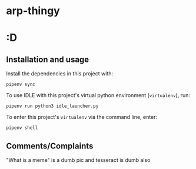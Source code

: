 # arp-thingy
# :D


## Installation and usage
Install the dependencies in this project with:
```
pipenv sync
```
To use IDLE with this project's virtual python environment (`virtualenv`), run:
```
pipenv run python3 idle_launcher.py
```

To enter this project's `virtualenv` via the command line, enter:
```
pipenv shell
```

## Comments/Complaints
"What is a meme" is a dumb pic and tesseract is dumb also
